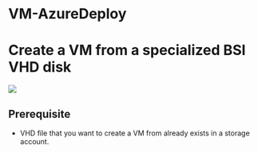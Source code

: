 # VM-AzureDeploy
# Create a VM from a specialized BSI VHD disk

<a href="https://portal.azure.com/#create/Microsoft.Template/uri/https%3A%2F%2Fraw.githubusercontent.com%2Fbsi-group%2FVM-AzureDeploy%2Fmaster%2Fazuredeploy.json" target="_blank">
    <img src="http://azuredeploy.net/deploybutton.png"/>
</a>

## Prerequisite 
- VHD file that you want to create a VM from already exists in a storage account.
